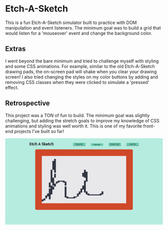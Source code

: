 # Etch-A-Sketch

This is a fun Etch-A-Sketch simulator built to practice with DOM manipulation and event listeners. The minimum goal was to build a grid that would listen for a 'mouseover' event and change the background color.

## Extras

I went beyond the bare minimum and tried to challenge myself with styling and some CSS animations. For example, similar to the old Etch-A-Sketch drawing pads, the on-screen pad will shake when you clear your drawing screen! I also tried changing the styles on my color buttons by adding and removing CSS classes when they were clicked to simulate a 'pressed' effect.

## Retrospective

This project was a TON of fun to build. The minimum goal was slightly challenging, but adding the stretch goals to improve my knowledge of CSS animations and styling was well worth it. This is one of my favorite front-end projects I've built so far!

![ScreenShot](images/EtchASketch.png)
